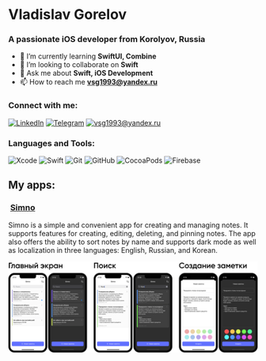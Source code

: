# Vladislav Gorelov

### A passionate iOS developer from Korolyov, Russia

- 🌱 I’m currently learning **SwiftUI, Combine**
- 👯 I’m looking to collaborate on **Swift**
- 💬 Ask me about **Swift, iOS Development**
- 📫 How to reach me **vsg1993@yandex.ru**
  
### Connect with me:

[![LinkedIn](https://img.shields.io/badge/-LinkedIn-blue)](https://www.linkedin.com/in/gorelov-vlad/)
[![Telegram](https://img.shields.io/badge/-Telegram-blue)](https://t.me/slavikvegugin)
[![vsg1993@yandex.ru](https://img.shields.io/badge/-Email-D14836?style=flat&logo=gmail&logoColor=white)](mailto:vsg1993@yandex.ru)


### Languages and Tools:

![Xcode](https://img.shields.io/badge/-Xcode-05122A?style=flat&logo=Xcode&logoColor=1575F9)
![Swift](https://img.shields.io/badge/-Swift-05122A?style=flat&logo=swift)
![Git](https://img.shields.io/badge/-Git-05122A?style=flat&logo=git)
![GitHub](https://img.shields.io/badge/-GitHub-05122A?style=flat&logo=github)
![CocoaPods](https://img.shields.io/badge/-CocoaPods-05122A?style=flat&logo=cocoapods)
![Firebase](https://img.shields.io/badge/-Firebase-05122A?style=flat&logo=firebase)

## My apps: 

### <img src="https://i.ibb.co/NyjXxcq/icon.png" alt="" width="24"/> [Simno](https://github.com/Vlad-Gorelov/Simno)
Simno is a simple and convenient app for creating and managing notes. It supports features for creating, editing, deleting, and pinning notes. The app also offers the ability to sort notes by name and supports dark mode as well as localization in three languages: English, Russian, and Korean.
<p></p>
<img src="./Simno%20Screens.png" alt="Screenshot" style="pointer-events: none;" />


